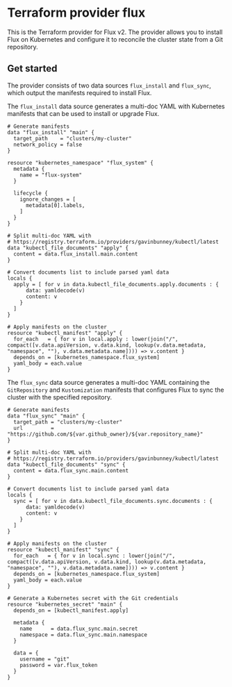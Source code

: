 # Terraform provider flux

This is the Terraform provider for Flux v2. The provider allows you to install Flux on Kubernetes
and configure it to reconcile the cluster state from a Git repository.

## Get started

The provider consists of two data sources `flux_install` and `flux_sync`, which output the manifests
required to install Flux.

The `flux_install` data source generates a multi-doc YAML with Kubernetes manifests that can be used to install or upgrade Flux.

```hcl
# Generate manifests
data "flux_install" "main" {
  target_path    = "clusters/my-cluster"
  network_policy = false
}

resource "kubernetes_namespace" "flux_system" {
  metadata {
    name = "flux-system"
  }

  lifecycle {
    ignore_changes = [
      metadata[0].labels,
    ]
  }
}

# Split multi-doc YAML with
# https://registry.terraform.io/providers/gavinbunney/kubectl/latest
data "kubectl_file_documents" "apply" {
  content = data.flux_install.main.content
}

# Convert documents list to include parsed yaml data
locals {
  apply = [ for v in data.kubectl_file_documents.apply.documents : {
      data: yamldecode(v)
      content: v
    }
  ]
}

# Apply manifests on the cluster
resource "kubectl_manifest" "apply" {
  for_each   = { for v in local.apply : lower(join("/", compact([v.data.apiVersion, v.data.kind, lookup(v.data.metadata, "namespace", ""), v.data.metadata.name]))) => v.content }
  depends_on = [kubernetes_namespace.flux_system]
  yaml_body = each.value
}
```

The `flux_sync` data source generates a multi-doc YAML containing the `GitRepository` and `Kustomization`
manifests that configures Flux to sync the cluster with the specified repository.

```hcl
# Generate manifests
data "flux_sync" "main" {
  target_path = "clusters/my-cluster"
  url         = "https://github.com/${var.github_owner}/${var.repository_name}"
}

# Split multi-doc YAML with
# https://registry.terraform.io/providers/gavinbunney/kubectl/latest
data "kubectl_file_documents" "sync" {
  content = data.flux_sync.main.content
}

# Convert documents list to include parsed yaml data
locals {
  sync = [ for v in data.kubectl_file_documents.sync.documents : {
      data: yamldecode(v)
      content: v
    }
  ]
}

# Apply manifests on the cluster
resource "kubectl_manifest" "sync" {
  for_each   = { for v in local.sync : lower(join("/", compact([v.data.apiVersion, v.data.kind, lookup(v.data.metadata, "namespace", ""), v.data.metadata.name]))) => v.content }
  depends_on = [kubernetes_namespace.flux_system]
  yaml_body = each.value
}

# Generate a Kubernetes secret with the Git credentials
resource "kubernetes_secret" "main" {
  depends_on = [kubectl_manifest.apply]

  metadata {
    name      = data.flux_sync.main.secret
    namespace = data.flux_sync.main.namespace
  }

  data = {
    username = "git"
    password = var.flux_token
  }
}
```
